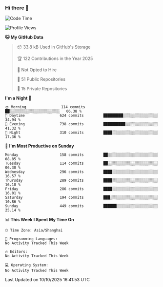 ### Hi there 👋

<!--
**robinWongM/robinWongM** is a ✨ _special_ ✨ repository because its `README.md` (this file) appears on your GitHub profile.

Here are some ideas to get you started:

- 🔭 I’m currently working on ...
- 🌱 I’m currently learning ...
- 👯 I’m looking to collaborate on ...
- 🤔 I’m looking for help with ...
- 💬 Ask me about ...
- 📫 How to reach me: ...
- 😄 Pronouns: ...
- ⚡ Fun fact: ...
-->

<!--START_SECTION:waka-->
![Code Time](http://img.shields.io/badge/Code%20Time-272%20hrs%2015%20mins-blue)

![Profile Views](http://img.shields.io/badge/Profile%20Views-0-blue)

**🐱 My GitHub Data** 

> 📦 33.8 kB Used in GitHub's Storage 
 > 
> 🏆 122 Contributions in the Year 2025
 > 
> 🚫 Not Opted to Hire
 > 
> 📜 51 Public Repositories 
 > 
> 🔑 15 Private Repositories 
 > 
**I'm a Night 🦉** 

```text
🌞 Morning                114 commits         ██░░░░░░░░░░░░░░░░░░░░░░░   06.38 % 
🌆 Daytime                624 commits         █████████░░░░░░░░░░░░░░░░   34.94 % 
🌃 Evening                738 commits         ██████████░░░░░░░░░░░░░░░   41.32 % 
🌙 Night                  310 commits         ████░░░░░░░░░░░░░░░░░░░░░   17.36 % 
```
📅 **I'm Most Productive on Sunday** 

```text
Monday                   158 commits         ██░░░░░░░░░░░░░░░░░░░░░░░   08.85 % 
Tuesday                  114 commits         ██░░░░░░░░░░░░░░░░░░░░░░░   06.38 % 
Wednesday                296 commits         ████░░░░░░░░░░░░░░░░░░░░░   16.57 % 
Thursday                 289 commits         ████░░░░░░░░░░░░░░░░░░░░░   16.18 % 
Friday                   286 commits         ████░░░░░░░░░░░░░░░░░░░░░   16.01 % 
Saturday                 194 commits         ███░░░░░░░░░░░░░░░░░░░░░░   10.86 % 
Sunday                   449 commits         ██████░░░░░░░░░░░░░░░░░░░   25.14 % 
```


📊 **This Week I Spent My Time On** 

```text
🕑︎ Time Zone: Asia/Shanghai

💬 Programming Languages: 
No Activity Tracked This Week

🔥 Editors: 
No Activity Tracked This Week

💻 Operating System: 
No Activity Tracked This Week
```


 Last Updated on 10/10/2025 16:41:53 UTC
<!--END_SECTION:waka-->
